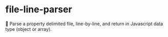 # file-line-parser
:page_facing_up: Parse a property delimited file, line-by-line, and return in Javascript data type (object or array).
